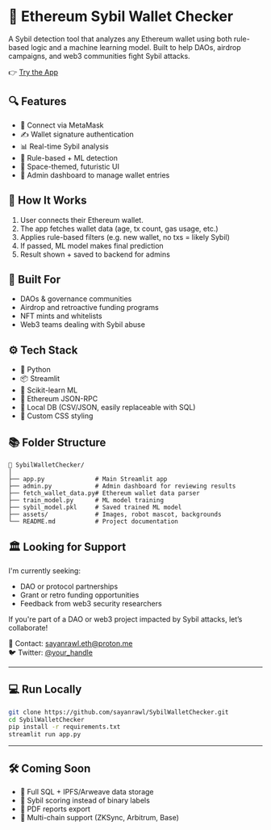 # 🧠 Ethereum Sybil Wallet Checker

A Sybil detection tool that analyzes any Ethereum wallet using both rule-based logic and a machine learning model. Built to help DAOs, airdrop campaigns, and web3 communities fight Sybil attacks.

👉 [Try the App](https://sybil-wallet-checker.streamlit.app/)

## 🔍 Features

- 🦊 Connect via MetaMask
- ✍️ Wallet signature authentication
- 📊 Real-time Sybil analysis
- 🧠 Rule-based + ML detection
- 🎨 Space-themed, futuristic UI
- 📁 Admin dashboard to manage wallet entries

## 🧪 How It Works

1. User connects their Ethereum wallet.
2. The app fetches wallet data (age, tx count, gas usage, etc.)
3. Applies rule-based filters (e.g. new wallet, no txs = likely Sybil)
4. If passed, ML model makes final prediction
5. Result shown + saved to backend for admins

## 🔐 Built For

- DAOs & governance communities
- Airdrop and retroactive funding programs
- NFT mints and whitelists
- Web3 teams dealing with Sybil abuse

## ⚙️ Tech Stack

- 🐍 Python
- 📦 Streamlit
- 🤖 Scikit-learn ML
- 📡 Ethereum JSON-RPC
- 📁 Local DB (CSV/JSON, easily replaceable with SQL)
- 🎨 Custom CSS styling

## 📚 Folder Structure

```
📁 SybilWalletChecker/
│
├── app.py              # Main Streamlit app
├── admin.py            # Admin dashboard for reviewing results
├── fetch_wallet_data.py# Ethereum wallet data parser
├── train_model.py      # ML model training
├── sybil_model.pkl     # Saved trained ML model
├── assets/             # Images, robot mascot, backgrounds
└── README.md           # Project documentation
```

## 🏛️ Looking for Support

I'm currently seeking:
- DAO or protocol partnerships
- Grant or retro funding opportunities
- Feedback from web3 security researchers

If you're part of a DAO or web3 project impacted by Sybil attacks, let’s collaborate!

📧 Contact: sayanrawl.eth@proton.me  
🐦 Twitter: [@your_handle]()

---

## 💻 Run Locally

```bash
git clone https://github.com/sayanrawl/SybilWalletChecker.git
cd SybilWalletChecker
pip install -r requirements.txt
streamlit run app.py
```

---

## 🛠️ Coming Soon

- 💾 Full SQL + IPFS/Arweave data storage
- 🧬 Sybil scoring instead of binary labels
- 📑 PDF reports export
- 🔗 Multi-chain support (ZKSync, Arbitrum, Base)
